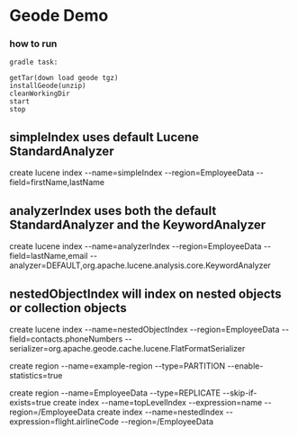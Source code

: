 # Geode Demo

### how to run
```
gradle task:

getTar(down load geode tgz)
installGeode(unzip)
cleanWorkingDir
start
stop

```

## simpleIndex uses default Lucene StandardAnalyzer
create lucene index --name=simpleIndex --region=EmployeeData --field=firstName,lastName

## analyzerIndex uses both the default StandardAnalyzer and the KeywordAnalyzer
create lucene index --name=analyzerIndex --region=EmployeeData --field=lastName,email --analyzer=DEFAULT,org.apache.lucene.analysis.core.KeywordAnalyzer

## nestedObjectIndex will index on nested objects or collection objects
create lucene index --name=nestedObjectIndex --region=EmployeeData --field=contacts.phoneNumbers --serializer=org.apache.geode.cache.lucene.FlatFormatSerializer

create region --name=example-region --type=PARTITION --enable-statistics=true



create region --name=EmployeeData --type=REPLICATE --skip-if-exists=true
create index --name=topLevelIndex --expression=name --region=/EmployeeData
create index --name=nestedIndex --expression=flight.airlineCode --region=/EmployeeData




```